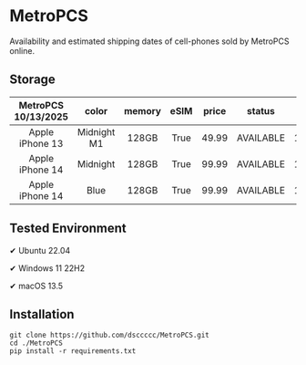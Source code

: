 # MetroPCS
Availability and estimated shipping dates of cell-phones sold by MetroPCS online.
## Storage
|MetroPCS 10/13/2025|color|memory|eSIM|price|status|shipping from|shipping to|
|:--:|:--:|:--:|:--:|:--:|:--:|:--:|:--:|
|Apple iPhone 13|Midnight M1|128GB|True|49.99|AVAILABLE|10/12/2025|10/20/2025|
|Apple iPhone 14|Midnight|128GB|True|99.99|AVAILABLE|10/12/2025|10/20/2025|
|Apple iPhone 14|Blue|128GB|True|99.99|AVAILABLE|10/12/2025|10/20/2025|

## Tested Environment
✔ Ubuntu 22.04

✔ Windows 11 22H2

✔ macOS 13.5
## Installation
```
git clone https://github.com/dsccccc/MetroPCS.git
cd ./MetroPCS
pip install -r requirements.txt
```
